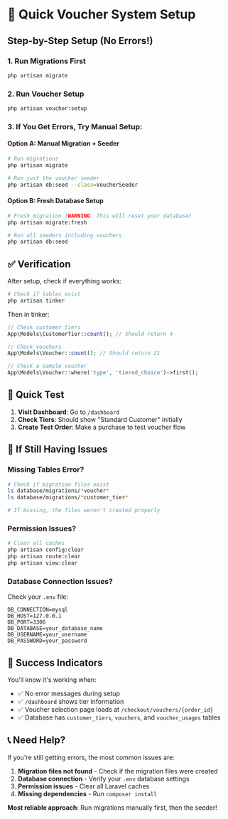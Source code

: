 # 🚀 Quick Voucher System Setup

## Step-by-Step Setup (No Errors!)

### 1. Run Migrations First
```bash
php artisan migrate
```

### 2. Run Voucher Setup
```bash
php artisan voucher:setup
```

### 3. If You Get Errors, Try Manual Setup:

#### Option A: Manual Migration + Seeder
```bash
# Run migrations
php artisan migrate

# Run just the voucher seeder
php artisan db:seed --class=VoucherSeeder
```

#### Option B: Fresh Database Setup
```bash
# Fresh migration (WARNING: This will reset your database)
php artisan migrate:fresh

# Run all seeders including vouchers
php artisan db:seed
```

## ✅ Verification

After setup, check if everything works:

```bash
# Check if tables exist
php artisan tinker
```

Then in tinker:
```php
// Check customer tiers
App\Models\CustomerTier::count(); // Should return 4

// Check vouchers  
App\Models\Voucher::count(); // Should return 21

// Check a sample voucher
App\Models\Voucher::where('type', 'tiered_choice')->first();
```

## 🎯 Quick Test

1. **Visit Dashboard**: Go to `/dashboard` 
2. **Check Tiers**: Should show "Standard Customer" initially
3. **Create Test Order**: Make a purchase to test voucher flow

## 🔧 If Still Having Issues

### Missing Tables Error?
```bash
# Check if migration files exist
ls database/migrations/*voucher*
ls database/migrations/*customer_tier*

# If missing, the files weren't created properly
```

### Permission Issues?
```bash
# Clear all caches
php artisan config:clear
php artisan route:clear
php artisan view:clear
```

### Database Connection Issues?
Check your `.env` file:
```
DB_CONNECTION=mysql
DB_HOST=127.0.0.1
DB_PORT=3306
DB_DATABASE=your_database_name
DB_USERNAME=your_username
DB_PASSWORD=your_password
```

## 🎉 Success Indicators

You'll know it's working when:
- ✅ No error messages during setup
- ✅ `/dashboard` shows tier information
- ✅ Voucher selection page loads at `/checkout/vouchers/{order_id}`
- ✅ Database has `customer_tiers`, `vouchers`, and `voucher_usages` tables

## 📞 Need Help?

If you're still getting errors, the most common issues are:

1. **Migration files not found** - Check if the migration files were created
2. **Database connection** - Verify your `.env` database settings  
3. **Permission issues** - Clear all Laravel caches
4. **Missing dependencies** - Run `composer install`

**Most reliable approach**: Run migrations manually first, then the seeder!
